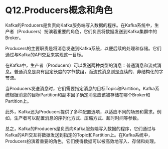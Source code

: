 # Q12.Producers概念和角色

Kafka的Producers是负责向Kafka服务端写入数据的程序。在Kafka系统中，生产者（Producers）扮演着重要的角色，它们负责将数据发送到Kafka集群中的Broker。

Producers的主要职责是将消息发送到Kafka系统，以便后续的处理和存储。它们通过与Kafka的API交互来实现这一目标。

在Kafka中，生产者（Producers）可以发送两种类型的消息：普通消息和流式消息。普通消息是具有固定长度的字节数组，而流式消息则是连续的、非结构化的字节流。

当Producers发送消息时，它们需要指定消息的目标Topic和Partition。Kafka系统根据消息的目标Partition和副本因子确定消息应该被存储在哪个Broker和Partition上。

此外，Kafka还为Producers提供了多种配置选项，以适应不同的场景和需求。例如，生产者可以配置消息的序列化方式、压缩方式、超时时间等参数。

总之，Kafka的Producers是负责向Kafka服务端写入数据的程序，它们通过与Kafka的API交互将数据发送到指定的Topic和Partition上。在Kafka系统中，Producers扮演着重要的角色，它们使得数据可以被高效地写入、存储和处理。